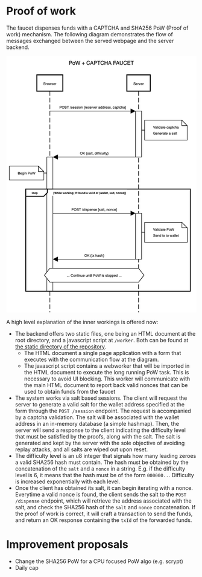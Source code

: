 # Proof of work

The faucet dispenses funds with a CAPTCHA and SHA256 PoW (Proof of work) mechanism. The following diagram demonstrates the flow of messages exchanged between the served webpage and the server backend.

![image](./POW.png)

A high level explanation of the inner workings is offered now:

- The backend offers two static files, one being an HTML document at the root directory, and a javascript script at `/worker`. Both can be found at [the static directory of the repository](/static/).
  - The HTML document a single page application with a form that executes with the communication flow at the diagram.
  - The javascript script contains a webworker that will be imported in the HTML document to execute the long running PoW task. This is necessary to avoid UI blocking. This worker will communicate with the main HTML document to report back valid nonces that can be used to obtain funds from the faucet
- The system works via salt based sessions. The client will request the server to generate a valid salt for the wallet address specified at the form through the `POST /session` endpoint. The request is accompanied by a captcha validation. The salt will be associated with the wallet address in an in-memory database (a simple hashmap). Then, the server will send a response to the client indicating the difficulty level that must be satisfied by the proofs, along with the salt. The salt is generated and kept by the server with the sole objective of avoiding replay attacks, and all salts are wiped out upon reset.
- The difficulty level is an u8 integer that signals how many leading zeroes a valid SHA256 hash must contain. The hash must be obtained by the concatenation of the `salt` and a `nonce` in a string. E.g. if the difficulty level is 6, it means that the hash must be of the form `000000..`. Difficulty is increased exponentially with each level.
- Once the client has obtained its salt, it can begin iterating with a nonce. Everytime a valid nonce is found, the client sends the salt to the `POST /dispense` endpoint, which will retrieve the address associated with the salt, and check the SHA256 hash of the `salt` and `nonce` concatenation. If the proof of work is correct, it will craft a transaction to send the funds, and return an OK response containing the `txId` of the forwarded funds.

# Improvement proposals

- Change the SHA256 PoW for a CPU focused PoW algo (e.g. scrypt)
- Daily cap
